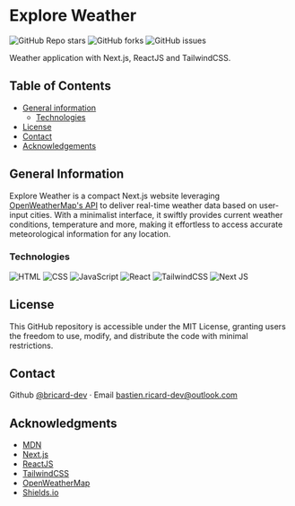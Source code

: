 # Explore Weather

![GitHub Repo stars](https://img.shields.io/github/stars/bricard-dev/explore-weather)
![GitHub forks](https://img.shields.io/github/forks/bricard-dev/explore-weather)
![GitHub issues](https://img.shields.io/github/issues/bricard-dev/explore-weather)

Weather application with Next.js, ReactJS and TailwindCSS.

## Table of Contents

- [General information](#general-information)
  - [Technologies](#technologies)
- [License](#license)
- [Contact](#contact)
- [Acknowledgements](#acknowledgments)

## General Information

Explore Weather is a compact Next.js website leveraging [OpenWeatherMap's API](https://openweathermap.org/api) to deliver real-time weather data based on user-input cities.
With a minimalist interface, it swiftly provides current weather conditions, temperature and more, making it effortless to access accurate meteorological information for any location.

### Technologies

![HTML](https://img.shields.io/badge/HTML5-E34F26?style=flat&logo=html5&logoColor=white)
![CSS](https://img.shields.io/badge/CSS3-1572B6?style=flat&logo=css3&logoColor=white)
![JavaScript](https://img.shields.io/badge/JavaScript-F7DF1E?style=flat&logo=javascript&logoColor=black)
![React](https://img.shields.io/badge/React-61DAFB?style=flat&logo=react&logoColor=black)
![TailwindCSS](https://img.shields.io/badge/TailwindCSS-06B6D4?style=flat&logo=tailwind-css&logoColor=white)
![Next JS](https://img.shields.io/badge/Next-black?style=flat&logo=next.js&logoColor=white)

## License

This GitHub repository is accessible under the MIT License, granting users the freedom to use, modify, and distribute the code with minimal restrictions.

## Contact

Github [@bricard-dev](https://github.com/bricard-dev) · Email bastien.ricard-dev@outlook.com

## Acknowledgments

- [MDN](https://developer.mozilla.org/en-US/)
- [Next.js](https://nextjs.org)
- [ReactJS](https://reactjs.org)
- [TailwindCSS](https://tailwindcss.com/)
- [OpenWeatherMap](https://www.openweathermap.org/)
- [Shields.io](https://shields.io)

